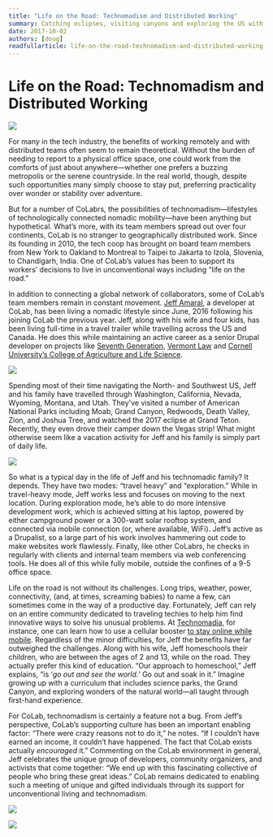 ```yaml
---
title: "Life on the Road: Technomadism and Distributed Working"
summary: Catching eclipses, visiting canyons and exploring the US with his family. Learn how Jeff Amaral makes the most of working at CoLab.
date: 2017-10-02
authors: [doug]
readfullarticle: life-on-the-road-technomadism-and-distributed-working
---
```


# Life on the Road: Technomadism and Distributed Working

<img src="/assets/img/blog/IMG_1848.jpg" class="center-element"></a>

For many in the tech industry, the benefits of working remotely and with distributed teams often seem to remain theoretical. Without the burden of needing to report to a physical office space, one could work from the comforts of just about anywhere—whether one prefers a buzzing metropolis or the serene countryside. In the real world, though, despite such opportunities many simply choose to stay put, preferring practicality over wonder or stability over adventure.

But for a number of CoLabrs, the possibilities of technomadism—lifestyles of technologically connected nomadic mobility—have been anything but hypothetical. What’s more, with its team members spread out over four continents, CoLab is no stranger to geographically distributed work. Since its founding in 2010, the tech coop has brought on board team members from New York to Oakland to Montreal to Taipei to Jakarta to Izola, Slovenia, to Chandigarh, India. One of CoLab’s values has been to support its workers’ decisions to live in unconventional ways including “life on the road.”

In addition to connecting a global network of collaborators, some of CoLab’s team members remain in constant movement. [Jeff Amaral](https://colab.coop/team/jeff/), a developer at CoLab, has been living a nomadic lifestyle since June, 2016 following his joining CoLab the previous year. Jeff, along with his wife and four kids, has been living full-time in a travel trailer while travelling across the US and Canada. He does this while maintaining an active career as a senior Drupal developer on projects like [Seventh Generation](https://www.seventhgeneration.com/), [Vermont Law](https://www.vermontlaw.edu/) and [Cornell University’s College of Agriculture and Life Science](https://cals.cornell.edu/). 

<img src="/assets/img/blog/IMG_5133.jpg" class="center-element"></a>

Spending most of their time navigating the North- and Southwest US, Jeff and his family have travelled through Washington, California, Nevada, Wyoming, Montana, and Utah. They’ve visited a number of American National Parks including Moab, Grand Canyon, Redwoods, Death Valley, Zion, and Joshua Tree, and watched the 2017 eclipse at Grand Teton. Recently, they even drove their camper down the Vegas strip! What might otherwise seem like a vacation activity for Jeff and his family is simply part of daily life. 

<img src="/assets/img/blog/5D16E255-D47D-4F48-BF12-793CA269013D.jpg" class="center-element"></a>

So what is a typical day in the life of Jeff and his technomadic family? It depends. They have two modes: “travel heavy” and “exploration.” While in travel-heavy mode, Jeff works less and focuses on moving to the next location. During exploration mode, he’s able to do more intensive development work, which is achieved sitting at his laptop, powered by either campground power or a 300-watt solar rooftop system, and connected via mobile connection (or, where available, WiFi). Jeff’s active as a Drupalist, so a large part of his work involves hammering out code to make websites work flawlessly. Finally, like other CoLabrs, he checks in regularly with clients and internal team members via web conferencing tools. He does all of this while fully mobile, outside the confines of a 9-5 office space.

Life on the road is not without its challenges. Long trips, weather, power, connectivity, (and, at times, screaming babies) to name a few, can sometimes come in the way of a productive day. Fortunately, Jeff can rely on an entire community dedicated to traveling techies to help him find innovative ways to solve his unusual problems. At [Technomadia](http://www.technomadia.com/), for instance, one can learn how to use a cellular booster [to stay online while mobile](http://www.technomadia.com/2014/08/how-we-keep-online-illustrated-tour-of-our-rv-mobile-internet-setup/). Regardless of the minor difficulties, for Jeff the benefits have far outweighed the challenges. Along with his wife, Jeff homeschools their children, who are between the ages of 2 and 13, while on the road. They actually prefer this kind of education. “Our approach to homeschool,” Jeff explains, “is ‘*go out and see the world.*’ Go out and soak in it.” Imagine growing up with a curriculum that includes science parks, the Grand Canyon, and exploring wonders of the natural world—all taught through first-hand experience.

For CoLab, technomadism is certainly a feature not a bug. From Jeff’s perspective, CoLab’s supporting culture has been an important enabling factor: “There were crazy reasons not to do it,” he notes. “If I couldn’t have earned an income, it couldn’t have happened. The fact that CoLab exists actually *encouraged* it.” Commenting on the CoLab environment in general, Jeff celebrates the unique group of developers, community organizers, and activists that come together: “We end up with this fascinating collective of people who bring these great ideas.” CoLab remains dedicated to enabling such a meeting of unique and gifted individuals through its support for unconventional living and technomadism.

<img src="/assets/img/blog/IMG_3963.jpg" class="center-element"></a>

<img src="/assets/img/blog/IMG_5192.jpg" class="center-element"></a>

